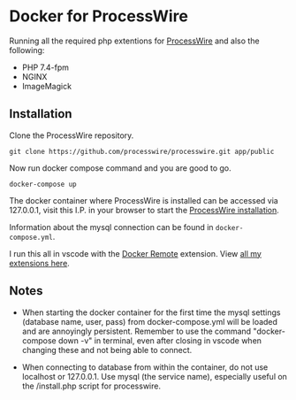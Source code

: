 # Docker for ProcessWire

Running all the required php extentions for [ProcessWire](https://github.com/processwire/processwire) and also the following:

* PHP 7.4-fpm
* NGINX
* ImageMagick

## Installation

Clone the ProcessWire repository.
```
git clone https://github.com/processwire/processwire.git app/public
```

Now run docker compose command and you are good to go.

```
docker-compose up
```

The docker container where ProcessWire is installed can be accessed via 127.0.0.1, visit this I.P. in your browser to start the [ProcessWire installation](https://processwire.com/docs/start/install/new/).

Information about the mysql connection can be found in `docker-compose.yml`.

I run this all in vscode with the [Docker Remote](https://github.com/Microsoft/vscode-remote-release) extension. View [all my extensions here](https://github.com/Geerodge/dotfiles).

## Notes

* When starting the docker container for the first time the mysql settings (database name, user, pass) from docker-compose.yml will be loaded and are annoyingly persistent. Remember to use the command "docker-compose down -v" in terminal, even after closing in vscode when changing these and not being able to connect.

* When connecting to database from within the container, do not use localhost or 127.0.0.1. Use mysql (the service name), especially useful on the /install.php script for processwire.
